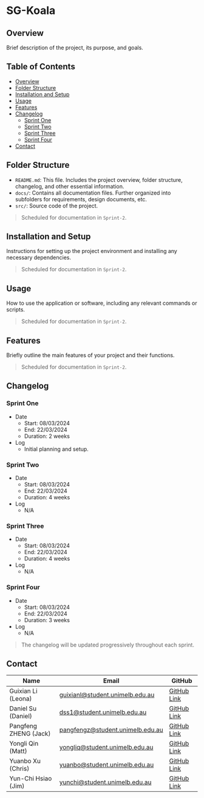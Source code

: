 # SG-Koala
## Overview
Brief description of the project, its purpose, and goals.

## Table of Contents
- [Overview](#overview)
- [Folder Structure](#folder-structure)
- [Installation and Setup](#installation-and-setup)
- [Usage](#usage)
- [Features](#features)
- [Changelog](#changelog)
  - [Sprint One](#sprint-one)
  - [Sprint Two](#sprint-two)
  - [Sprint Three](#sprint-three)
  - [Sprint Four](#sprint-four)
- [Contact](#contact)

## Folder Structure
- `README.md`: This file. Includes the project overview, folder structure, changelog, and other essential information.
- `docs/`: Contains all documentation files. Further organized into subfolders for requirements, design documents, etc.
- `src/`: Source code of the project.
> Scheduled for documentation in `Sprint-2`.

## Installation and Setup
Instructions for setting up the project environment and installing any necessary dependencies.
> Scheduled for documentation in `Sprint-2`.

## Usage
How to use the application or software, including any relevant commands or scripts.
> Scheduled for documentation in `Sprint-2`.

## Features
Briefly outline the main features of your project and their functions.
> Scheduled for documentation in `Sprint-2`.

## Changelog
  ### Sprint One
  - Date
    - Start: 08/03/2024
    - End: 22/03/2024
    - Duration: 2 weeks
  - Log
    - Initial planning and setup.
  ### Sprint Two
  - Date
    - Start: 08/03/2024
    - End: 22/03/2024
    - Duration: 4 weeks
  - Log
    - N/A   
  ### Sprint Three
  - Date
    - Start: 08/03/2024
    - End: 22/03/2024
    - Duration: 4 weeks
  - Log
    - N/A
  ### Sprint Four
  - Date
    - Start: 08/03/2024
    - End: 22/03/2024
    - Duration: 3 weeks
  - Log
    - N/A   
    
> The changelog will be updated progressively throughout each sprint.

## Contact
| Name                | Email                                  | GitHub                               |
|---------------------|----------------------------------------|--------------------------------------|
| Guixian Li (Leona)  | [guixianl@student.unimelb.edu.au](mailto:guixianl@student.unimelb.edu.au) | [GitHub Link](#) |
| Daniel Su (Daniel)  | [dss1@student.unimelb.edu.au](mailto:dss1@student.unimelb.edu.au)         | [GitHub Link](#) |
| Pangfeng ZHENG (Jack)| [pangfengz@student.unimelb.edu.au](mailto:pangfengz@student.unimelb.edu.au)| [GitHub Link](#) |
| Yongli Qin (Matt)   | [yongliq@student.unimelb.edu.au](mailto:yongliq@student.unimelb.edu.au)    | [GitHub Link](#) |
| Yuanbo Xu (Chris)   | [yuanbo@student.unimelb.edu.au](mailto:yuanbo@student.unimelb.edu.au)     | [GitHub Link](#) |
| Yun-Chi Hsiao (Jim) | [yunchi@student.unimelb.edu.au](mailto:yunchi@student.unimelb.edu.au)     | [GitHub Link](#) |
